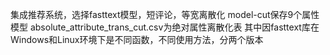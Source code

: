 ﻿集成推荐系统，选择fasttext模型，短评论，等宽离散化
model-cut保存9个属性模型
absolute_attribute_trans_cut.csv为绝对属性离散化表
其中因fasttext库在Windows和Linux环境下是不同函数，不同使用方法，分两个版本